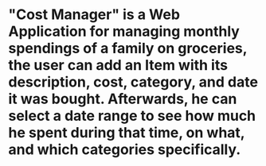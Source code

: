 # "Cost Manager" is a Web Application for managing monthly spendings of a family on groceries, the user can add an Item with its description, cost, category, and date it was bought. Afterwards, he can select a date range to see how much he spent during that time, on what, and which categories specifically.
